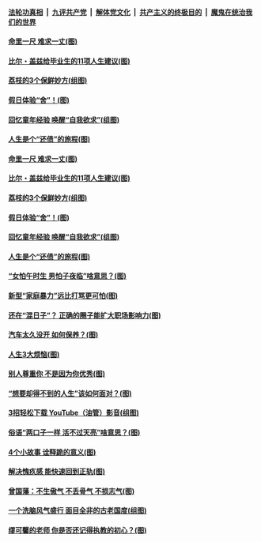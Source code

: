 ####  [法轮功真相](../../../../basic/blob/master/README.md?t=06220331) &nbsp;|&nbsp; [九评共产党](../../../../9ping.md/blob/master/README.md?t=06220331) &nbsp;|&nbsp; [解体党文化](../../../../jtdwh.md/blob/master/README.md?t=06220331)  &nbsp;|&nbsp; [共产主义的终极目的](../../../../gczydzjmd.md/blob/master/README.md?t=06220331) &nbsp;|&nbsp; [魔鬼在统治我们的世界](../../../../mgztzwmdsj.md/blob/master/README.md?t=06220331) 

#### [命里一尺 难求一丈(图)](../pages/p8/936782.md?t=06220331) 

#### [比尔・盖兹给毕业生的11项人生建议(图)](../pages/p8/936231.md?t=06220331) 

#### [荔枝的3个保鲜妙方(组图)](../pages/p8/936950.md?t=06220331) 

#### [假日体验“舍”！(图)](../pages/p8/937183.md?t=06220331) 

#### [回忆童年经验 唤醒“自我欲求”(组图)](../pages/p8/937082.md?t=06220331) 

#### [人生是个“还债”的旅程(图)](../pages/p8/936768.md?t=06220331) 

#### [命里一尺 难求一丈(图)](../pages/p8/936782.md?t=06220331) 

#### [比尔・盖兹给毕业生的11项人生建议(图)](../pages/p8/936231.md?t=06220331) 

#### [荔枝的3个保鲜妙方(组图)](../pages/p8/936950.md?t=06220331) 

#### [假日体验“舍”！(图)](../pages/p8/937183.md?t=06220331) 

#### [回忆童年经验 唤醒“自我欲求”(组图)](../pages/p8/937082.md?t=06220331) 

#### [人生是个“还债”的旅程(图)](../pages/p8/936768.md?t=06220331) 

#### [“女怕午时生 男怕子夜临”啥意思？(图)](../pages/p8/937081.md?t=06220331) 

#### [新型“家庭暴力”远比打骂更可怕(图)](../pages/p8/936230.md?t=06220331) 

#### [还在“混日子”？ 正确的圈子能扩大职场影响力(图)](../pages/p8/937049.md?t=06220331) 

#### [汽车太久没开 如何保养？(图)](../pages/p8/937035.md?t=06220331) 

#### [人生3大烦恼(图)](../pages/p8/936959.md?t=06220331) 

#### [别人尊重你 不是因为你优秀(图)](../pages/p8/936253.md?t=06220331) 

#### [“想要却得不到的人生”该如何面对？(图)](../pages/p8/936933.md?t=06220331) 

#### [3招轻松下载 YouTube（油管）影音(组图)](../pages/p8/936922.md?t=06220331) 

#### [俗语“两口子一样 活不过天亮”啥意思？(图)](../pages/p8/936917.md?t=06220331) 

#### [4个小故事 诠释跪的意义(图)](../pages/p8/936353.md?t=06220331) 

#### [解决愧疚感 能快速回到正轨(图)](../pages/p8/936834.md?t=06220331) 

#### [曾国藩：不生傲气 不丢骨气 不损志气(图)](../pages/p8/936248.md?t=06220331) 

#### [一个洗脑风气盛行 面目全非的古老国度(组图)](../pages/p8/936759.md?t=06220331) 

#### [缪可馨的老师 你是否还记得执教的初心？(图)](../pages/p8/936737.md?t=06220331) 

